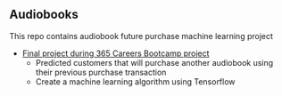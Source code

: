 ## Audiobooks
This repo contains audiobook future purchase machine learning project 

- [Final project during 365 Careers Bootcamp project](https://github.com/Krismars19/Audiobooks/tree/main/Audiobooks)
    - Predicted customers that will purchase another audiobook using their previous purchase transaction 
    - Create a machine learning algorithm using Tensorflow
